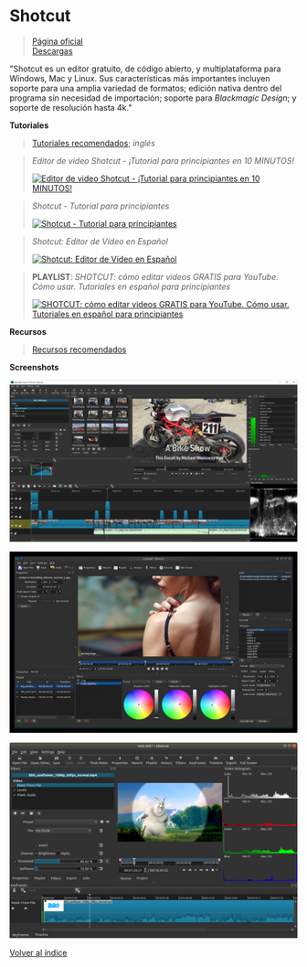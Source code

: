 # Shotcut

> [Página oficial](https://shotcut.org/)\
> [Descargas](https://shotcut.org/download/)

"Shotcut es un editor gratuito, de código abierto, y multiplataforma para Windows, Mac y Linux. Sus características más importantes incluyen soporte para una amplia variedad de formatos; edición nativa dentro del programa sin necesidad de importación; soporte para _Blackmagic Design_; y soporte de resolución hasta 4k."

**Tutoriales**

> [Tutoriales recomendados](https://shotcut.org/tutorials/); _inglés_

> _Editor de video Shotcut - ¡Tutorial para principiantes en 10 MINUTOS!_&#x20;
>
> [![Editor de video Shotcut - ¡Tutorial para principiantes en 10 MINUTOS!](https://img.youtube.com/vi/ofEdHz7XZ7g/0.jpg)](https://www.youtube.com/watch?v=ofEdHz7XZ7g)

> _Shotcut - Tutorial para principiantes_&#x20;
>
> [![Shotcut - Tutorial para principiantes](https://img.youtube.com/vi/w1nEU4WHhAo/0.jpg)](https://www.youtube.com/watch?v=w1nEU4WHhAo)

> _Shotcut: Editor de Vídeo en Español_
>
> &#x20;[![Shotcut: Editor de Vídeo en Español](https://img.youtube.com/vi/OQAWC8zZbSQ/0.jpg)](https://www.youtube.com/watch?v=OQAWC8zZbSQ)

> **PLAYLIST**: _SHOTCUT: cómo editar videos GRATIS para YouTube. Cómo usar. Tutoriales en español para principiantes_
>
> &#x20;[![SHOTCUT: cómo editar videos GRATIS para YouTube. Cómo usar. Tutoriales en español para principiantes](https://img.youtube.com/vi/vVjXU3eQc7k/0.jpg)](https://www.youtube.com/playlist?list=PLu5LXaMUM\_E28MP0PAmW9rJbHdz5YUgvW)

**Recursos**

> [Recursos recomendados](https://shotcut.org/resources/)

**Screenshots**

![](<../.gitbook/assets/image (14).png>)

![](<../.gitbook/assets/image (26).png>)

![](<../.gitbook/assets/image (15).png>)





[Volver al índice](../introduccion/contenidos.md)
